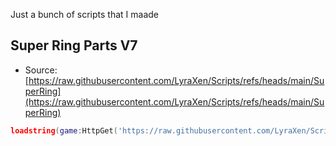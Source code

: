 Just a bunch of scripts that I maade

## Super Ring Parts V7

* Source: [https://raw.githubusercontent.com/LyraXen/Scripts/refs/heads/main/SuperRing](https://raw.githubusercontent.com/LyraXen/Scripts/refs/heads/main/SuperRing)
```lua
loadstring(game:HttpGet('https://raw.githubusercontent.com/LyraXen/Scripts/refs/heads/main/SuperRing'))()
```
